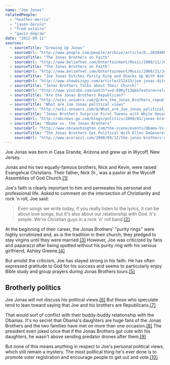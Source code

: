 ```yaml
---
name: "Joe Jonas"
relatedPeople:
  - "heather-morris"
  - "jason-derulo"
  - "fred-astaire"
  - "gavin-degraw"
date: "2012-09-11"
sources:
  - sourceTitle: "Growing Up Jonas"
    sourceUrl: "http://www.people.com/people/archive/article/0,,20204099,00.html"
  - sourceTitle: "The Jonas Brothers on Faith"
    sourceUrl: "http://www.beliefnet.com/Entertainment/Music/2008/11/Jonas-Brothers.aspx?p=2"
  - sourceTitle: "The Jonas Brothers on Faith"
    sourceUrl: "http://www.beliefnet.com/Entertainment/Music/2008/11/Jonas-Brothers.aspx?p=4"
  - sourceTitle: "Joe Jonas Ditches Purity Ring and Shacks Up With Ashley Greene"
    sourceUrl: "http://www.showbizspy.com/article/212415/joe-jonas-ditches-his-purity-ring-and-shacks-up-with-ashley-greene.html"
  - sourceTitle: "Jonas Brothers Talks about Their Church!"
    sourceUrl: "http://www.youtube.com/watch?v=U-89Kyf13qk&feature=related"
  - sourceTitle: "Are the Jonas Brothers Republican?"
    sourceUrl: "http://wiki.answers.com/Q/Are_the_Jonas_Brothers_republican"
  - sourceTitle: "What are Joe Jonas political views"
    sourceUrl: "http://wiki.answers.com/Q/What_are_Joe_Jonas_political_views"
  - sourceTitle: "Jonas Brothers Surprise First Tweens with White House Visit"
    sourceUrl: "http://abcnews.go.com/blogs/politics/2009/01/jonas-brothers/"
  - sourceTitle: "Obama vs. the Jonas Brothers"
    sourceUrl: "http://www.nbcwashington.com/the-scene/events/Obama-Vs-The-Jonas-Brothers-92661779.html"
  - sourceTitle: "The Jonas Brothers Get Political With Ellen DeGeneres And Declare Yourself"
    sourceUrl: "http://www.ecorazzi.com/2008/09/12/the-jonas-brothers-get-political-with-ellen-degeneres-and-declare-yourself/"
---
```


Joe Jonas was born in Casa Grande, Arizona and grew up in Wycoff, New Jersey.

Jonas and his two equally-famous brothers, Nick and Kevin, were raised Evangelical Christians. Their father, Nick Sr., was a pastor at the Wycoff Assemblies of God Church.<a class="source-citation" href="http://www.people.com/people/archive/article/0,,20204099,00.html" title="Growing Up Jonas">[1]</a>

Joe's faith is clearly important to him and permeates his personal and professional life. Asked to comment on the intersection of Christianity and rock 'n roll, Joe said:

>Even songs we write today, if you really listen to the lyrics, it can be about love songs, but it's also about our relationship with God. It's simple. We're Christian guys in a rock 'n' roll band.<a class="source-citation" href="http://www.beliefnet.com/Entertainment/Music/2008/11/Jonas-Brothers.aspx?p=2" title="The Jonas Brothers on Faith">[2]</a>

At the beginning of their career, the Jonas Brothers' "purity rings" were highly scrutinized and, as is the tradition in their church, they pledged to stay virgins until they were married.<a class="source-citation" href="http://www.beliefnet.com/Entertainment/Music/2008/11/Jonas-Brothers.aspx?p=4" title="The Jonas Brothers on Faith">[3]</a> However, Joe was criticized by fans and paparazzi after being spotted without his purity ring with his serious girlfriend, Ashley Greene.<a class="source-citation" href="http://www.showbizspy.com/article/212415/joe-jonas-ditches-his-purity-ring-and-shacks-up-with-ashley-greene.html" title="Joe Jonas Ditches Purity Ring and Shacks Up With Ashley Greene">[4]</a>

But amidst the criticism, Joe has stayed strong in his faith. He has often expressed gratitude to God for his success and seems to particularly enjoy Bible study and group prayers during Jonas Brothers tours.<a class="source-citation" href="http://www.youtube.com/watch?v=U-89Kyf13qk&feature=related" title="Jonas Brothers Talks about Their Church!">[5]</a>

## Brotherly politics

Joe Jonas will not discuss his political views.<a class="source-citation" href="http://wiki.answers.com/Q/Are_the_Jonas_Brothers_republican" title="Are the Jonas Brothers Republican?">[6]</a> But those who speculate tend to lean toward saying that Joe and his brothers are Republicans.<a class="source-citation" href="http://wiki.answers.com/Q/What_are_Joe_Jonas_political_views" title="What are Joe Jonas political views">[7]</a>

That would sort of conflict with their buddy-buddy relationship with the Obamas. It's no secret that Obama's daughters are huge fans of the Jonas Brothers and the two families have met on more than one occasion.<a class="source-citation" href="http://abcnews.go.com/blogs/politics/2009/01/jonas-brothers/" title="Jonas Brothers Surprise First Tweens with White House Visit">[8]</a> The president even joked once that if the Jonas Brothers got cute with his daughters, he wasn't above sending predator drones after them.<a class="source-citation" href="http://www.nbcwashington.com/the-scene/events/Obama-Vs-The-Jonas-Brothers-92661779.html" title="Obama vs. the Jonas Brothers">[9]</a>

But none of this means anything in respect to Joe's personal political views, which still remain a mystery. The most political thing he's ever done is to promote voter registration and encourage people to get out and vote.<a class="source-citation" href="http://www.ecorazzi.com/2008/09/12/the-jonas-brothers-get-political-with-ellen-degeneres-and-declare-yourself/" title="The Jonas Brothers Get Political With Ellen DeGeneres And Declare Yourself">[10]</a>